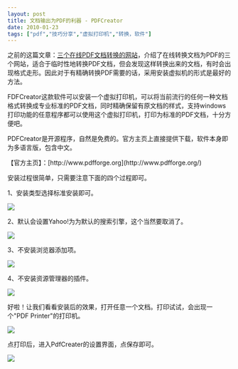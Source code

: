 ```yaml
---
layout: post
title: 文档输出为PDF的利器 - PDFCreator
date: 2010-01-23
tags: ["pdf","技巧分享","虚拟打印机","转换，软件"]
---
```


之前的这篇文章：[三个在线PDF文档转换的网站](http://www.kisa747.com/web-pdf-convert.html)，介绍了在线转换文档为PDF的三个网站，适合于临时性地转换PDF文档，但会发现这样转换出来的文档，有时会出现格式走形。因此对于有精确转换PDF需要的话，采用安装虚拟机的形式是最好的方法。

FDFCreator这款软件可以安装一个虚拟打印机，可以将当前流行的任何一种文档格式转换成专业标准的PDF文档，同时精确保留有原文档的样式，支持windows打印功能的任意程序都可以使用这个虚拟打印机，打印为标准的PDF文档，十分方便吧。

PDFCreator是开源程序，自然是免费的。官方主页上直接提供下载，软件本身即为多语言版，包含中文。

<!--more-->【官方主页】：[http://www.pdfforge.org](http://www.pdfforge.org/)

安装过程很简单，只需要注意下面的四个过程即可。

1、安装类型选择标准安装即可。

![](013101.jpg)

2、默认会设置Yahoo!为为默认的搜索引擎，这个当然要取消了。

![](013102.jpg)

3、不安装浏览器添加项。

![](013103.jpg)

4、不安装资源管理器的插件。

![](013104.jpg)

好啦！让我们看看安装后的效果，打开任意一个文档。打印试试，会出现一个"PDF Printer"的打印机。

![](013105.jpg)

点打印后，进入PdfCreater的设置界面，点保存即可。

![](013106.jpg)